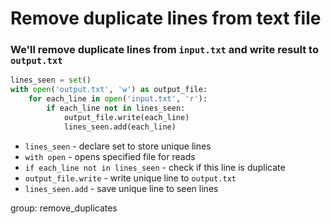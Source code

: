 # Remove duplicate lines from text file

### We'll remove duplicate lines from `input.txt` and write result to `output.txt`

```python
lines_seen = set()
with open('output.txt', 'w') as output_file:
	for each_line in open('input.txt', 'r'):
	    if each_line not in lines_seen:
	        output_file.write(each_line)
	        lines_seen.add(each_line)
```

- `lines_seen` - declare set to store unique lines
- `with open` - opens specified file for reads
- `if each_line not in lines_seen` - check if this line is duplicate
- `output_file.write` - write unique line to `output.txt`
- `lines_seen.add` - save unique line to seen lines

group: remove_duplicates


